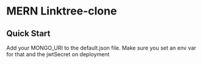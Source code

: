 # MERN Linktree-clone

## Quick Start

Add your MONGO_URI to the default.json file. Make sure you set an env var for that and the jwtSecret on deployment

